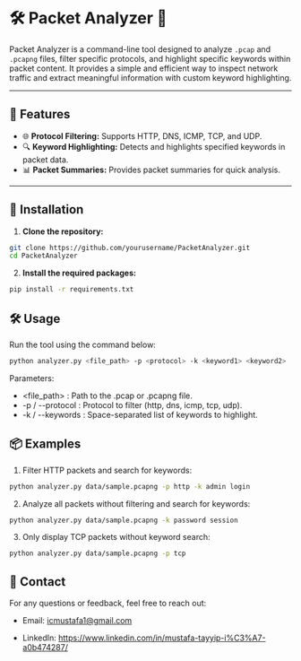 # 🛠️ Packet Analyzer 🚀  

Packet Analyzer is a command-line tool designed to analyze `.pcap` and `.pcapng` files, filter specific protocols, and highlight specific keywords within packet content. It provides a simple and efficient way to inspect network traffic and extract meaningful information with custom keyword highlighting.

---

## 🌟 Features

- 🌐 **Protocol Filtering:** Supports HTTP, DNS, ICMP, TCP, and UDP.
- 🔍 **Keyword Highlighting:** Detects and highlights specified keywords in packet data.
- 📊 **Packet Summaries:** Provides packet summaries for quick analysis.

---

## 🚀 Installation

1. **Clone the repository:**  
```bash
git clone https://github.com/yourusername/PacketAnalyzer.git
cd PacketAnalyzer
```

2. **Install the required packages:**  
```bash
pip install -r requirements.txt
```

## 🛠️ Usage
Run the tool using the command below:
```bash
python analyzer.py <file_path> -p <protocol> -k <keyword1> <keyword2>
```

Parameters:

- <file_path> : Path to the .pcap or .pcapng file.
- -p / --protocol : Protocol to filter (http, dns, icmp, tcp, udp).
- -k / --keywords : Space-separated list of keywords to highlight.

## 📦 Examples
1. Filter HTTP packets and search for keywords:
```bash
python analyzer.py data/sample.pcapng -p http -k admin login
```
2. Analyze all packets without filtering and search for keywords:
```bash
python analyzer.py data/sample.pcapng -k password session
```
3. Only display TCP packets without keyword search:
```bash
python analyzer.py data/sample.pcapng -p tcp
```

## 📢 Contact
For any questions or feedback, feel free to reach out:

- Email: icmustafa1@gmail.com

- LinkedIn: https://www.linkedin.com/in/mustafa-tayyip-i%C3%A7-a0b474287/
